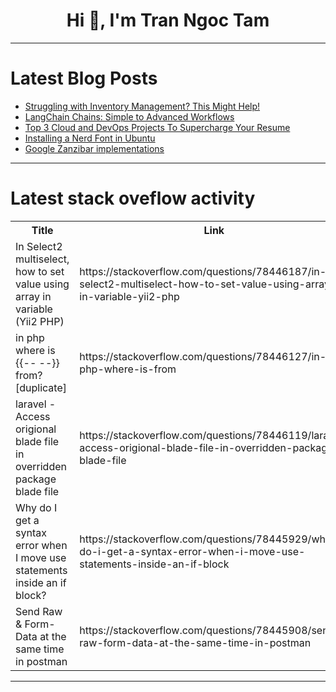 <h1 align="center">Hi 👋, I'm Tran Ngoc Tam</h1>

---

# Latest Blog Posts 
<!-- BLOG-POST-LIST:START -->
- [Struggling with Inventory Management? This Might Help!](https://dev.to/harshitlyzr/struggling-with-inventory-management-this-might-help-5aa)
- [LangChain Chains: Simple to Advanced Workflows](https://dev.to/rutamstwt/langchain-chains-simple-to-advanced-workflows-17n4)
- [Top 3 Cloud and DevOps Projects To Supercharge Your Resume](https://dev.to/aws-builders/top-5-cloud-and-devops-projects-to-supercharge-your-resume-62f)
- [Installing a Nerd Font in Ubuntu](https://dev.to/thiagomg/installing-a-nerd-font-in-ubuntu-558l)
- [Google Zanzibar implementations](https://dev.to/spaceblocks/google-zanzibar-implementations-56f8)
<!-- BLOG-POST-LIST:END -->

---

# Latest stack oveflow activity
<table>
  <tr><th>Title</th><th>Link</th></tr>
  <!-- STACKOVERFLOW:START --><tr><td>In Select2 multiselect, how to set value using array in variable &lpar;Yii2 PHP&rpar;</td><td>https://stackoverflow.com/questions/78446187/in-select2-multiselect-how-to-set-value-using-array-in-variable-yii2-php</td></tr><tr><td>in php where is {{-- --}} from? [duplicate]</td><td>https://stackoverflow.com/questions/78446127/in-php-where-is-from</td></tr><tr><td>laravel - Access origional blade file in overridden package blade file</td><td>https://stackoverflow.com/questions/78446119/laravel-access-origional-blade-file-in-overridden-package-blade-file</td></tr><tr><td>Why do I get a syntax error when I move use statements inside an if block?</td><td>https://stackoverflow.com/questions/78445929/why-do-i-get-a-syntax-error-when-i-move-use-statements-inside-an-if-block</td></tr><tr><td>Send Raw &amp; Form-Data at the same time in postman</td><td>https://stackoverflow.com/questions/78445908/send-raw-form-data-at-the-same-time-in-postman</td></tr><!-- STACKOVERFLOW:END -->
</table>

---


